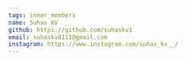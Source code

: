 ```yaml
---
tags: inner_members 
name: Suhas KV
github: https://github.com/suhaskv1
email: suhaskv0111@gmail.com
instagram: https://www.instagram.com/suhas_kv__/
---
```

